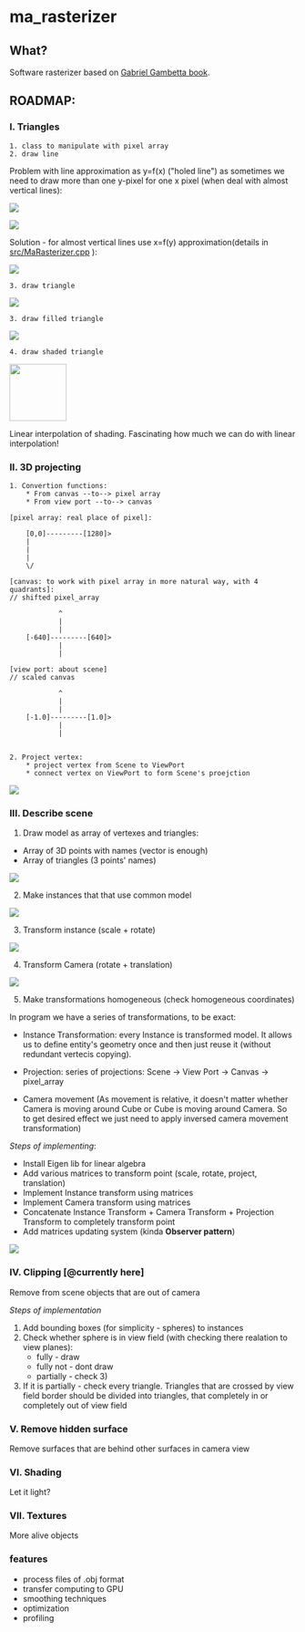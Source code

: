 # ma_rasterizer

## What?

Software rasterizer based on [Gabriel Gambetta book](https://www.gabrielgambetta.com/computer-graphics-from-scratch/index.html).

## ROADMAP:

### I. Triangles

    1. class to manipulate with pixel array
    2. draw line
    
Problem with line approximation as y=f(x) ("holed line") as sometimes we need to draw more than one y-pixel for one x pixel (when deal with almost vertical lines):

![](pictures/lines_comparison.png)

![](pictures/almost_vertical_line.png)

Solution - for  almost vertical lines use x=f(y) approximation(details in [src/MaRasterizer.cpp](https://github.com/matmuher/ma_rasterizer/blob/main/src/MaRasterizer.cpp) ):

![](pictures/lines_comaprison_general_interpolation.png)
	
	3. draw triangle

![](pictures/primera_triangulo.png)
    
    3. draw filled triangle

![](pictures/filled_triangulo.png)

    4. draw shaded triangle
    

<img src="pictures/shaded_triangle_in_view_port_coords.png"  width="100" height="100" />

 Linear interpolation of shading. Fascinating how much we can do with linear interpolation!

### II. 3D projecting

    1. Convertion functions:
        * From canvas --to--> pixel array
        * From view port --to--> canvas

    [pixel array: real place of pixel]:

        [0,0]---------[1280]>
        |
        |
        |
        \/

    [canvas: to work with pixel array in more natural way, with 4 quadrants]:
    // shifted pixel_array

                ^
                |
                |
        [-640]---------[640]>
                |
                |

    [view port: about scene]
    // scaled canvas

                ^
                |
                |
        [-1.0]---------[1.0]>
                |
                |

    
    2. Project vertex:
        * project vertex from Scene to ViewPort
        * connect vertex on ViewPort to form Scene's proejction

![](pictures/project_cube.png)

### III. Describe scene

1. Draw model as array of vertexes and triangles:

* Array of 3D points with names (vector is enough)
* Array of triangles (3 points' names)

![](pictures/trivial_cube.png)

2. Make instances that that use common model

![](pictures/two_cubes.png)

3. Transform instance (scale + rotate)

![](pictures/transormed_cubes.png)

4. Transform Camera (rotate + translation)

![](pictures/camera_transformation.png)

5. Make transformations homogeneous (check homogeneous coordinates)

In program we have a series of transformations, to be exact:

* Instance Transformation: every Instance is transformed model. It allows us to
    define entity's geometry once and then just reuse it (without redundant vertecis copying).

*  Projection: series of projections: Scene -> View Port -> Canvas -> pixel_array

* Camera movement (As movement is relative, it doesn't matter whether Camera is moving around Cube or Cube is moving around Camera. So to get desired effect we just need to apply inversed camera movement transformation)

*Steps of implementing*:

- Install Eigen lib for linear algebra
- Add various matrices to transform point (scale, rotate, project, translation) 
- Implement Instance transform using matrices
- Implement Camera transform using matrices
- Concatenate Instance Transform + Camera Transform + Projection Transform to completely transform point
- Add matrices updating system (kinda **Observer pattern**)


![](pictures/complex_movement.gif)

### IV. Clipping [@currently here]

Remove from scene objects that are out of camera

*Steps of implementation*

1) Add bounding boxes (for simplicity - spheres) to instances
2) Check whether sphere is in view field (with checking there realation to view planes):
    * fully - draw
    * fully not - dont draw
    * partially - check 3)
3) If it is partially - check every triangle.
   Triangles that are crossed by view field border should 
   be divided into triangles, that completely in or
   completely out of view field

### V. Remove hidden surface

Remove surfaces that are behind other surfaces in camera view

### VI. Shading

Let it light?

### VII. Textures

More alive objects

### features

* process files of .obj format
* transfer computing to GPU
* smoothing techniques
* optimization
* profiling

